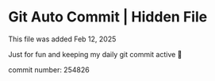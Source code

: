 # Git Auto Commit | Hidden File

This file was added Feb 12, 2025

Just for fun and keeping my daily git commit active 🤪

commit number: 254826
